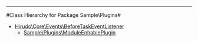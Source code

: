 - - -

#Class Hierarchy for Package Sample\Plugins#<ul>
<li><a href="">Hirudo\Core\Events\BeforeTaskEventListener</a><ul>
<li><a href="">Sample\Plugins\ModuleEnhablePlugin</a></li>
</ul>
</li>
</ul>
